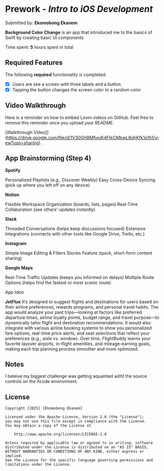 # Prework - *Intro to iOS Development*

Submitted by: **Ekomobong Ekanem**

**Background Color Change** is an app that introduced me to the basics of Swift by creating basic UI components

Time spent: **5** hours spent in total

## Required Features

The following **required** functionality is completed:

- [x] Users are see a screen with three labels and a button
- [x] Tapping the button changes the screen color to a random color
 
## Video Walkthrough

Here is a reminder on how to embed Loom videos on GitHub. Feel free to remove this reminder once you upload your README. 

[Walkthrough Video]](https://drive.google.com/file/d/1V30GH8MfixoK4FtkCMkwL8qhKfk1q1h1/view?usp=sharing) .

## App Brainstorming (Step 4)
**Spotify**

Personalized Playlists (e.g., Discover Weekly)
Easy Cross-Device Syncing (pick up where you left off on any device)

**Notion**

Flexible Workspace Organization (boards, lists, pages)
Real-Time Collaboration (see others’ updates instantly)

**Slack**

Threaded Conversations (helps keep discussions focused)
Extensive Integrations (connects with other tools like Google Drive, Trello, etc.)

**Instagram**

Simple Image Editing & Filters
Stories Feature (quick, short-form content sharing)

**Google Maps**

Real-Time Traffic Updates (keeps you informed on delays)
Multiple Route Options (helps find the fastest or most scenic route)


*App Idea*

**JetFlux**
It’s designed to suggest flights and destinations for users based on their airline preferences, rewards programs, and personal travel habits. The app would analyze your past trips—looking at factors like preferred departure times, airline loyalty points, budget range, and travel purpose—to dynamically tailor flight and destination recommendations. It would also integrate with various airline booking systems to show you personalized fare options, real-time price alerts, and seat selections that reflect your preferences (e.g., aisle vs. window). Over time, FlightBuddy learns your favorite layover airports, in-flight amenities, and mileage-earning goals, making each trip planning process smoother and more optimized.



## Notes

I beleive my biggest challenge was getting aquainted witht the source controls on the Xcode environment.

## License

    Copyright [2025] [Ekomobong Ekanem]

    Licensed under the Apache License, Version 2.0 (the "License");
    you may not use this file except in compliance with the License.
    You may obtain a copy of the License at

        http://www.apache.org/licenses/LICENSE-2.0

    Unless required by applicable law or agreed to in writing, software
    distributed under the License is distributed on an "AS IS" BASIS,
    WITHOUT WARRANTIES OR CONDITIONS OF ANY KIND, either express or implied.
    See the License for the specific language governing permissions and
    limitations under the License.
